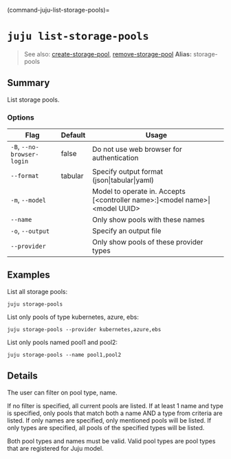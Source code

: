 (command-juju-list-storage-pools)=
# `juju list-storage-pools`
> See also: [create-storage-pool](#create-storage-pool), [remove-storage-pool](#remove-storage-pool)
**Alias:** storage-pools

## Summary
List storage pools.

### Options
| Flag | Default | Usage |
| --- | --- | --- |
| `-B`, `--no-browser-login` | false | Do not use web browser for authentication |
| `--format` | tabular | Specify output format (json&#x7c;tabular&#x7c;yaml) |
| `-m`, `--model` |  | Model to operate in. Accepts [&lt;controller name&gt;:]&lt;model name&gt;&#x7c;&lt;model UUID&gt; |
| `--name` |  | Only show pools with these names |
| `-o`, `--output` |  | Specify an output file |
| `--provider` |  | Only show pools of these provider types |

## Examples

List all storage pools:

    juju storage-pools

List only pools of type kubernetes, azure, ebs:

    juju storage-pools --provider kubernetes,azure,ebs

List only pools named pool1 and pool2:

    juju storage-pools --name pool1,pool2


## Details

The user can filter on pool type, name.

If no filter is specified, all current pools are listed.
If at least 1 name and type is specified, only pools that match both a name
AND a type from criteria are listed.
If only names are specified, only mentioned pools will be listed.
If only types are specified, all pools of the specified types will be listed.

Both pool types and names must be valid.
Valid pool types are pool types that are registered for Juju model.